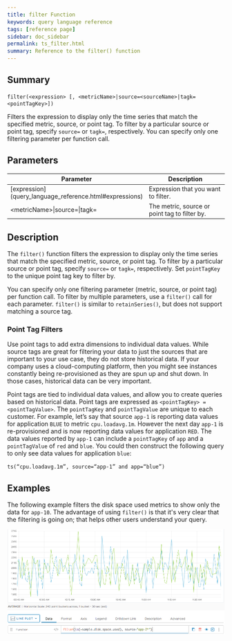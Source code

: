 ```yaml
---
title: filter Function
keywords: query language reference
tags: [reference page]
sidebar: doc_sidebar
permalink: ts_filter.html
summary: Reference to the filter() function
---
```

## Summary
```
filter(<expression> [, <metricName>|source=<sourceName>|tagk=<pointTagKey>])
```
Filters the expression to display only the time series that match the specified metric, source, or point tag. To filter by a particular source or point tag, specify `source=` or `tagk=`, respectively. You can specify only one filtering parameter per function call.

## Parameters
<table>
<tbody>
<thead>
<tr><th width="20%">Parameter</th><th width="80%">Description</th></tr>
</thead>
<tr>
<td markdown="span"> [expression](query_language_reference.html#expressions)</td>
<td>Expression that you want to filter.</td>
</tr>
<tr>
<td>&lt;metricName&gt;&vert;source=&vert;tagk=</td>
<td>The metric, source or point tag to filter by. </td></tr>
</tbody>
</table>

## Description

The `filter()` function filters the expression to display only the time series that match the specified metric, source, or point tag. To filter by a particular source or point tag, specify `source=` or `tagk=`, respectively. Set `pointTagKey` to the unique point tag key to filter by.

You can specify only one filtering parameter (metric, source, or point tag) per function call. To filter by multiple parameters, use a `filter()` call for each parameter. `filter()` is similar to `retainSeries()`, but does not support matching a source tag.

<!---The following content from QL Reference - need to verify this is still true.

### Source and Source Tag Filters

Each unique metric measures the performance of one or more sources of data. When no source or source tag filters are applied to a ts() expression, the associated chart displays a data stream for each unique time series. You can limit the resulting data streams to a single reporting source using source filters, either by using `source=` as part of the `ts()` expression itself, or by using the `filter()` function. Apply quotes around the source name to avoid edge case errors.

While `source=` filters allow you to limit the resulting data to a single source, source tag filters allow you to limit the resulting data to a set of arbitrary sources. You [apply source tags](https://docs.wavefront.com/proxies_configuring.html#sending-source-tags-and-source-descriptions-through-the-wavefront-proxy) to a source from the **Sources** page or with an API call.

When you apply a source tag to a source, that source is grouped with other sources that include the same source tag. You can then use a source tag filter in a `ts()` expression by typing `tag=` followed by the name of the source tag. The data displayed on the chart updates to display only those reporting sources that are included in the specified source tag. Adding a set of quotes around the source tag name avoids edge case errors. -->


### Point Tag Filters

Use point tags to add extra dimensions to individual data values. While source tags are great for filtering your data to just the sources that are important to your use case, they do not store historical data. If your company uses a cloud-computing platform, then you might see instances constantly being re-provisioned as they are spun up and shut down. In those cases, historical data can be very important.

Point tags are tied to individual data values, and allow you to create queries based on historical data. Point tags are expressed as `<pointTagKey> = <pointTagValue>`. The `pointTagKey` and `pointTagValue` are unique to each customer. For example, let’s say that source `app-1` is reporting data values for application `BLUE` to metric `cpu.loadavg.1m`. However the next day `app-1` is re-provisioned and is now reporting data values for application `RED`. The data values reported by `app-1` can include a `pointTagKey` of  `app` and a `pointTagValue` of `red` and `blue`. You could then construct the following query to only see data values for application `blue`:
```
ts(“cpu.loadavg.1m”, source=“app-1” and app=“blue”)
```

## Examples

The following example filters the disk space used metrics to show only the data for `app-10`. The advantage of using `filter()` is that it's very clear that the filtering is going on; that helps other users understand your query.

![filter example](images/ts_filter.png)
